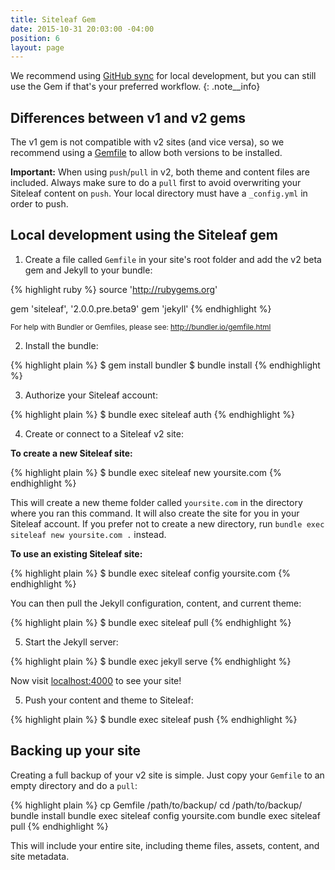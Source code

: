 ```yaml
---
title: Siteleaf Gem
date: 2015-10-31 20:03:00 -04:00
position: 6
layout: page
---
```


We recommend using [GitHub sync](/themes/github-sync/) for local development, but you can still use the Gem if that's your preferred workflow.
{: .note__info}

## Differences between v1 and v2 gems

The v1 gem is not compatible with v2 sites (and vice versa), so we recommend using a [Gemfile](http://bundler.io/gemfile.html) to allow both versions to be installed.

**Important:** When using `push`/`pull` in v2, both theme and content files are included. Always make sure to do a `pull` first to avoid overwriting your Siteleaf content on `push`. Your local directory must have a `_config.yml` in order to push.

## Local development using the Siteleaf gem

1) Create a file called `Gemfile` in your site's root folder and add the v2 beta gem and Jekyll to your bundle:

{% highlight ruby %}
source 'http://rubygems.org'

gem 'siteleaf', '2.0.0.pre.beta9'
gem 'jekyll'
{% endhighlight %}

<small>For help with Bundler or Gemfiles, please see: <http://bundler.io/gemfile.html></small>

2) Install the bundle:

{% highlight plain %}
$ gem install bundler
$ bundle install
{% endhighlight %}

3) Authorize your Siteleaf account:

{% highlight plain %}
$ bundle exec siteleaf auth
{% endhighlight %}

4) Create or connect to a Siteleaf v2 site:

**To create a new Siteleaf site:**

{% highlight plain %}
$ bundle exec siteleaf new yoursite.com
{% endhighlight %}

This will create a new theme folder called `yoursite.com` in the directory where you ran this command. It will also create the site for you in your Siteleaf account. If you prefer not to create a new directory, run `bundle exec siteleaf new yoursite.com .` instead.

**To use an existing Siteleaf site:**

{% highlight plain %}
$ bundle exec siteleaf config yoursite.com
{% endhighlight %}

You can then pull the Jekyll configuration, content, and current theme:

{% highlight plain %}
$ bundle exec siteleaf pull
{% endhighlight %}

5) Start the Jekyll server:

{% highlight plain %}
$ bundle exec jekyll serve
{% endhighlight %}

Now visit [localhost:4000](http://localhost:4000) to see your site!

5) Push your content and theme to Siteleaf:

{% highlight plain %}
$ bundle exec siteleaf push
{% endhighlight %}

## Backing up your site

Creating a full backup of your v2 site is simple. Just copy your `Gemfile` to an empty directory and do a `pull`:

{% highlight plain %}
cp Gemfile /path/to/backup/
cd /path/to/backup/
bundle install
bundle exec siteleaf config yoursite.com
bundle exec siteleaf pull
{% endhighlight %}

This will include your entire site, including theme files, assets, content, and site metadata.